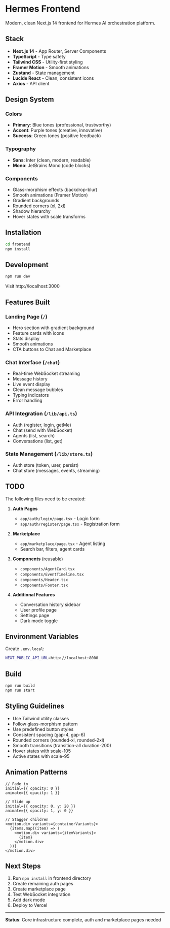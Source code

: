 # Hermes Frontend

Modern, clean Next.js 14 frontend for Hermes AI orchestration platform.

## Stack

- **Next.js 14** - App Router, Server Components
- **TypeScript** - Type safety
- **Tailwind CSS** - Utility-first styling
- **Framer Motion** - Smooth animations
- **Zustand** - State management
- **Lucide React** - Clean, consistent icons
- **Axios** - API client

## Design System

### Colors
- **Primary**: Blue tones (professional, trustworthy)
- **Accent**: Purple tones (creative, innovative)
- **Success**: Green tones (positive feedback)

### Typography
- **Sans**: Inter (clean, modern, readable)
- **Mono**: JetBrains Mono (code blocks)

### Components
- Glass-morphism effects (backdrop-blur)
- Smooth animations (Framer Motion)
- Gradient backgrounds
- Rounded corners (xl, 2xl)
- Shadow hierarchy
- Hover states with scale transforms

## Installation

```bash
cd frontend
npm install
```

## Development

```bash
npm run dev
```

Visit http://localhost:3000

## Features Built

### Landing Page (`/`)
- Hero section with gradient background
- Feature cards with icons
- Stats display
- Smooth animations
- CTA buttons to Chat and Marketplace

### Chat Interface (`/chat`)
- Real-time WebSocket streaming
- Message history
- Live event display
- Clean message bubbles
- Typing indicators
- Error handling

### API Integration (`/lib/api.ts`)
- Auth (register, login, getMe)
- Chat (send with WebSocket)
- Agents (list, search)
- Conversations (list, get)

### State Management (`/lib/store.ts`)
- Auth store (token, user, persist)
- Chat store (messages, events, streaming)

## TODO

The following files need to be created:

1. **Auth Pages**
   - `app/auth/login/page.tsx` - Login form
   - `app/auth/register/page.tsx` - Registration form

2. **Marketplace**
   - `app/marketplace/page.tsx` - Agent listing
   - Search bar, filters, agent cards

3. **Components** (reusable)
   - `components/AgentCard.tsx`
   - `components/EventTimeline.tsx`
   - `components/Header.tsx`
   - `components/Footer.tsx`

4. **Additional Features**
   - Conversation history sidebar
   - User profile page
   - Settings page
   - Dark mode toggle

## Environment Variables

Create `.env.local`:

```bash
NEXT_PUBLIC_API_URL=http://localhost:8000
```

## Build

```bash
npm run build
npm run start
```

## Styling Guidelines

- Use Tailwind utility classes
- Follow glass-morphism pattern
- Use predefined button styles
- Consistent spacing (gap-4, gap-6)
- Rounded corners (rounded-xl, rounded-2xl)
- Smooth transitions (transition-all duration-200)
- Hover states with scale-105
- Active states with scale-95

## Animation Patterns

```tsx
// Fade in
initial={{ opacity: 0 }}
animate={{ opacity: 1 }}

// Slide up
initial={{ opacity: 0, y: 20 }}
animate={{ opacity: 1, y: 0 }}

// Stagger children
<motion.div variants={containerVariants}>
  {items.map((item) => (
    <motion.div variants={itemVariants}>
      {item}
    </motion.div>
  ))}
</motion.div>
```

## Next Steps

1. Run `npm install` in frontend directory
2. Create remaining auth pages
3. Create marketplace page
4. Test WebSocket integration
5. Add dark mode
6. Deploy to Vercel

---

**Status**: Core infrastructure complete, auth and marketplace pages needed
